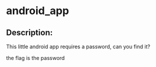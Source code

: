 
# android_app
## Description:
<p>This little android app requires a password, can you find it?</p>
<p>the flag is the password</p>

